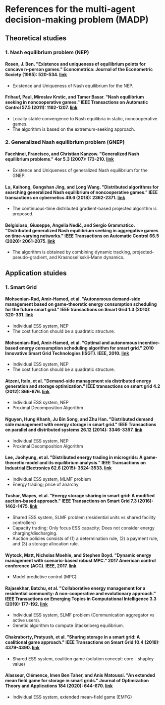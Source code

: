 # References for the multi-agent decision-making problem (MADP)
## Theoretical studies
### 1. Nash equilibrium problem (NEP)
#### Rosen, J. Ben. "Existence and uniqueness of equilibrium points for concave n-person games." Econometrica: Journal of the Econometric Society (1965): 520-534. [link](https://www.jstor.org/stable/1911749)
- Existence and Uniqueness of Nash equilibrium for the NEP.

#### Frihauf, Paul, Miroslav Krstic, and Tamer Basar. "Nash equilibrium seeking in noncooperative games." IEEE Transactions on Automatic Control 57.5 (2011): 1192-1207. [link](https://ieeexplore.ieee.org/abstract/document/6060862/)
- Locally stable convergence to Nash equilibria in static, noncooperative games.
- The algorithm is based on the extremum-seeking approach.

### 2. Generalized Nash equilibrium problem (GNEP)
#### Facchinei, Francisco, and Christian Kanzow. "Generalized Nash equilibrium problems." 4or 5.3 (2007): 173-210. [link](https://link.springer.com/article/10.1007/s10288-007-0054-4)
- Existence and Uniqueness of generalized Nash equilibrium for the GNEP.

#### Lu, Kaihong, Gangshan Jing, and Long Wang. "Distributed algorithms for searching generalized Nash equilibrium of noncooperative games." IEEE transactions on cybernetics 49.6 (2018): 2362-2371. [link](https://ieeexplore.ieee.org/abstract/document/8353496)
- The continuous-time distributed gradient-based projected algorithm is proposed.
  
#### Belgioioso, Giuseppe, Angelia Nedić, and Sergio Grammatico. "Distributed generalized Nash equilibrium seeking in aggregative games on time-varying networks." IEEE Transactions on Automatic Control 66.5 (2020): 2061-2075. [link](https://ieeexplore.ieee.org/abstract/document/9130079)
- The algorithm is obtained by combining dynamic tracking, projected-pseudo-gradient, and Krasnosel'sskii-Mann dynamics.

## Application stuides
### 1. Smart Grid
#### Mohsenian-Rad, Amir-Hamed, et al. "Autonomous demand-side management based on game-theoretic energy consumption scheduling for the future smart grid." IEEE transactions on Smart Grid 1.3 (2010): 320-331. [link](https://ieeexplore.ieee.org/abstract/document/5628271)
- Individual ESS system, NEP
- The cost function should be a quadratic structure.

#### Mohsenian-Rad, Amir-Hamed, et al. "Optimal and autonomous incentive-based energy consumption scheduling algorithm for smart grid." 2010 Innovative Smart Grid Technologies (ISGT). IEEE, 2010. [link](https://ieeexplore.ieee.org/abstract/document/5434752)
- Individual ESS system, NEP
- The cost function should be a quadratic structure.

#### Atzeni, Italo, et al. "Demand-side management via distributed energy generation and storage optimization." IEEE transactions on smart grid 4.2 (2012): 866-876. [link](https://ieeexplore.ieee.org/abstract/document/6297498)
- Individual ESS system, NEP
- Proximal Decomposition Algorithm

#### Nguyen, Hung Khanh, Ju Bin Song, and Zhu Han. "Distributed demand side management with energy storage in smart grid." IEEE Transactions on parallel and distributed systems 26.12 (2014): 3346-3357. [link](https://ieeexplore.ieee.org/abstract/document/6963474)
- Individual ESS system, NEP
- Proximal Decomposition Algorithm

#### Lee, Joohyung, et al. "Distributed energy trading in microgrids: A game-theoretic model and its equilibrium analysis." IEEE Transactions on Industrial Electronics 62.6 (2015): 3524-3533. [link](https://ieeexplore.ieee.org/abstract/document/7001088)
- Individual ESS system, MLMF problem
- Energy trading; price of anarchy

#### Tushar, Wayes, et al. "Energy storage sharing in smart grid: A modified auction-based approach." IEEE Transactions on Smart Grid 7.3 (2016): 1462-1475. [link](https://ieeexplore.ieee.org/abstract/document/7387779)
- Shared ESS system, SLMF problem (residential units vs shared facility controllers)
- Capacity trading; Only focus ESS capacity; Does not consider energy charging/discharging.
- Auction policies consists of (1) a determination rule, (2) a payment rule, and (3) a storage allocation rule.

#### Wytock, Matt, Nicholas Moehle, and Stephen Boyd. "Dynamic energy management with scenario-based robust MPC." 2017 American control conference (ACC). IEEE, 2017. [link](https://ieeexplore.ieee.org/abstract/document/7963253)
- Model predictive control (MPC)

#### Rajasekhar, Batchu, et al. "Collaborative energy management for a residential community: A non-cooperative and evolutionary approach." IEEE Transactions on Emerging Topics in Computational Intelligence 3.3 (2019): 177-192. [link](https://ieeexplore.ieee.org/abstract/document/8721205)
- Individual ESS system, SLMF problem (Communication aggregator vs active users).
- Genetic algorithm to compute Stackelberg equilibrium.

#### Chakraborty, Pratyush, et al. "Sharing storage in a smart grid: A coalitional game approach." IEEE Transactions on Smart Grid 10.4 (2018): 4379-4390. [link](https://ieeexplore.ieee.org/abstract/document/8416778)
- Shared ESS system, coalition game (solution concept: core - shapley value)

#### Alasseur, Clémence, Imen Ben Taher, and Anis Matoussi. "An extended mean field game for storage in smart grids." Journal of Optimization Theory and Applications 184 (2020): 644-670. [link](https://link.springer.com/article/10.1007/s10957-019-01619-3)
- Individual ESS system, extended mean-field game (EMFG)
